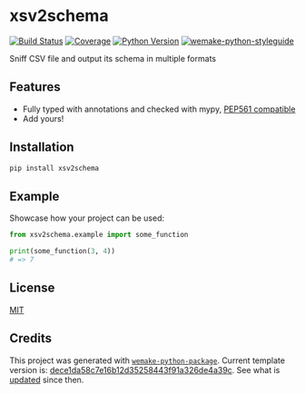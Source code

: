 # xsv2schema

[![Build Status](https://travis-ci.com/etl.sh/xsv2schema.svg?branch=master)](https://travis-ci.com/etl.sh/xsv2schema)
[![Coverage](https://coveralls.io/repos/github/etl.sh/xsv2schema/badge.svg?branch=master)](https://coveralls.io/github/etl.sh/xsv2schema?branch=master)
[![Python Version](https://img.shields.io/pypi/pyversions/xsv2schema.svg)](https://pypi.org/project/xsv2schema/)
[![wemake-python-styleguide](https://img.shields.io/badge/style-wemake-000000.svg)](https://github.com/wemake-services/wemake-python-styleguide)

Sniff CSV file and output its schema in multiple formats


## Features

- Fully typed with annotations and checked with mypy, [PEP561 compatible](https://www.python.org/dev/peps/pep-0561/)
- Add yours!


## Installation

```bash
pip install xsv2schema
```


## Example

Showcase how your project can be used:

```python
from xsv2schema.example import some_function

print(some_function(3, 4))
# => 7
```

## License

[MIT](https://github.com/etl.sh/xsv2schema/blob/master/LICENSE)


## Credits

This project was generated with [`wemake-python-package`](https://github.com/wemake-services/wemake-python-package). Current template version is: [dece1da58c7e16b12d35258443f91a326de4a39c](https://github.com/wemake-services/wemake-python-package/tree/dece1da58c7e16b12d35258443f91a326de4a39c). See what is [updated](https://github.com/wemake-services/wemake-python-package/compare/dece1da58c7e16b12d35258443f91a326de4a39c...master) since then.

